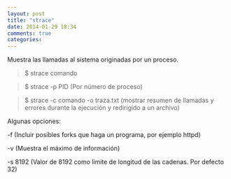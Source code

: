```yaml
---
layout: post
title: "strace"
date: 2014-01-29 18:34
comments: true
categories: 
---
```

Muestra las llamadas al sistema originadas por un proceso.

>$ strace comando

>$ strace -p PID (Por número de proceso)

>$ strace -c comando -o traza.txt (mostrar resumen de llamadas y errores durante la ejecución y redirigido a un archivo)

Algunas opciones:

-f (Incluir posibles forks que haga un programa, por ejemplo httpd)

-v (Muestra el máximo de información)

-s 8192 (Valor de 8192 como limite de longitud de las cadenas. Por defecto 32)

